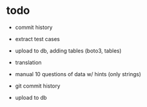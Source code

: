 # todo

- commit history
- extract test cases
- upload to db, adding tables (boto3, tables)
- translation

- manual 10 questions of data w/ hints (only strings)
- git commit history
- upload to db
